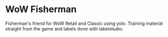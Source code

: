 # WoW Fisherman
Fisherman's friend for WoW Retail and Classic using yolo.
Training material straight from the game and labels done with labelstudio.
